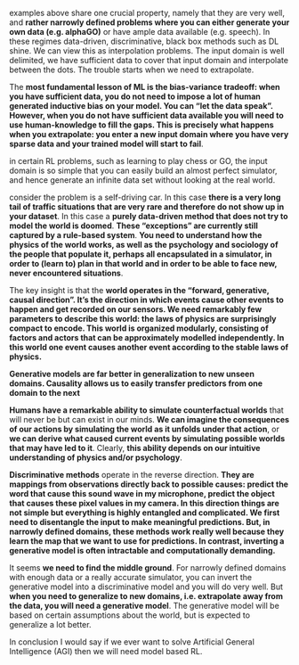 examples above share one crucial property, namely that they are very well, and __rather narrowly defined problems where you can either generate your own data (e.g. alphaGO)__ or have ample data available (e.g. speech). In these regimes data-driven, discriminative, black box methods such as DL shine. We can view this as interpolation problems. The input domain is well delimited, we have sufficient data to cover that input domain and interpolate between the dots. The trouble starts when we need to extrapolate.

The __most fundamental lesson of ML is the bias-variance tradeoff: when you have sufficient data, you do not need to impose a lot of human generated inductive bias on your model. You can “let the data speak”. However, when you do not have sufficient data available you will need to use human-knowledge to fill the gaps. This is precisely what happens when you extrapolate: you enter a new input domain where you have very sparse data and your trained model will start to fail__.

in certain RL problems, such as learning to play chess or GO, the input domain is so simple that you can easily build an almost perfect simulator, and hence generate an infinite data set without looking at the real world.

consider the problem is a self-driving car. In this case __there is a very long tail of traffic situations that are very rare and therefore do not show up in your dataset__. In this case a __purely data-driven method that does not try to model the world is doomed__. __These “exceptions” are currently still captured by a rule-based system__. __You need to understand how the physics of the world works, as well as the psychology and sociology of the people that populate it, perhaps all encapsulated in a simulator, in order to (learn to) plan in that world and in order to be able to face new, never encountered situations__. 

The key insight is that the __world operates in the “forward, generative, causal direction”. It’s the direction in which events cause other events to happen and get recorded on our sensors. We need remarkably few parameters to describe this world: the laws of physics are surprisingly compact to encode. This world is organized modularly, consisting of factors and actors that can be approximately modelled independently. In this world one event causes another event according to the stable laws of physics.__

__Generative models are far better in generalization to new unseen domains. Causality allows us to easily transfer predictors from one domain to the next__

__Humans have a remarkable ability to simulate counterfactual worlds__ that will never be but can exist in our minds. __We can imagine the consequences of our actions by simulating the world as it unfolds under that action__, or __we can derive what caused current events by simulating possible worlds that may have led to it__. Clearly, __this ability depends on our intuitive understanding of physics and/or psychology__.

__Discriminative methods__ operate in the reverse direction. __They are mappings from observations directly back to possible causes: predict the word that cause this sound wave in my microphone, predict the object that causes these pixel values in my camera. In this direction things are not simple but everything is highly entangled and complicated. We first need to disentangle the input to make meaningful predictions. But, in narrowly defined domains, these methods work really well because they learn the map that we want to use for predictions. In contrast, inverting a generative model is often intractable and computationally demanding.__

It seems __we need to find the middle ground__. For narrowly defined domains with enough data or a really accurate simulator, you can invert the generative model into a discriminative model and you will do very well. But __when you need to generalize to new domains, i.e. extrapolate away from the data, you will need a generative model__. The generative model will be based on certain assumptions about the world, but is expected to generalize a lot better.

In conclusion I would say if we ever want to solve Artificial General Intelligence (AGI) then we will need model based RL.
